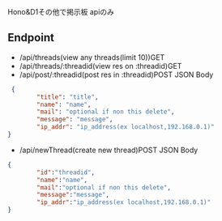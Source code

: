 Hono&D1その他で掲示板
apiのみ
## Endpoint
- /api/threads(view any threads(limit 10))GET
- /api/threads/:threadid(view res on :threadid)GET
- /api/post/:threadid(post res in :threadid)POST
JSON Body
```json
 {
        "title": "title",
        "name": "name",
        "mail": "optional if non this delete",
        "message": "message",
        "ip_addr": "ip_address(ex localhost,192.168.0.1)"
}
```
- /api/newThread(create new thread)POST
JSON Body
```json
{
        "id":"threadid",
        "name":"name",
        "mail":"optional if non this delete",
        "message":"message",
        "ip_addr":"ip_address(ex localhost,192.168.0.1)"
}
```
